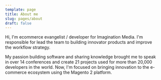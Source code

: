 ```yaml
---
template: page
title: About me
slug: pages/about
draft: false
---
```

Hi, I'm ecommerce evangelist / developer for Imagination Media. I'm responsible for lead the team to building innovator products and improve the workflow strategy.

My passion building software and sharing knowledge brought me to speak in over 14 conferences and create 21 projects used for more than 20,000 developers in the world. Now, I'm focused on bringing innovation to the e-commerce ecosystem using the Magento 2 platform.
